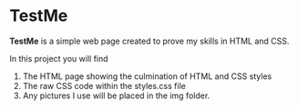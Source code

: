 # TestMe


**TestMe** is a simple web page created to prove my skills in HTML and CSS.

In this project you will find
1.  The HTML page showing the culmination of HTML and CSS styles
2.  The raw CSS code within the styles.css file
3.  Any pictures I use will be placed in the img folder. 
